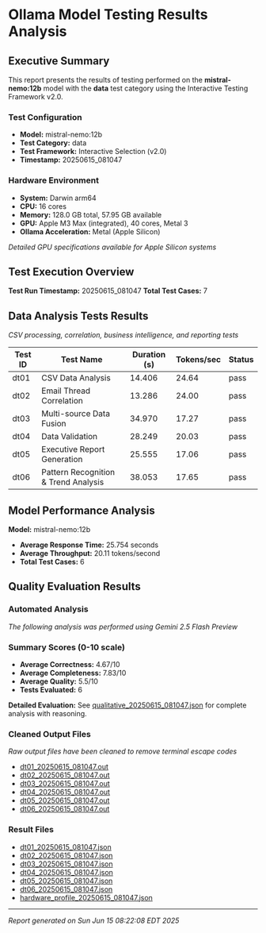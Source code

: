# Ollama Model Testing Results Analysis

## Executive Summary

This report presents the results of testing performed on the **mistral-nemo:12b** model
with the **data** test category using the Interactive Testing Framework v2.0.

### Test Configuration
- **Model:** mistral-nemo:12b
- **Test Category:** data
- **Test Framework:** Interactive Selection (v2.0)
- **Timestamp:** 20250615_081047

### Hardware Environment
- **System:** Darwin arm64
- **CPU:** 16 cores
- **Memory:** 128.0 GB total, 57.95 GB available
- **GPU:** Apple M3 Max (integrated), 40 cores, Metal 3
- **Ollama Acceleration:** Metal (Apple Silicon)

*Detailed GPU specifications available for Apple Silicon systems*

## Test Execution Overview

**Test Run Timestamp:** 20250615_081047
**Total Test Cases:**        7

## Data Analysis Tests Results
*CSV processing, correlation, business intelligence, and reporting tests*

| Test ID | Test Name | Duration (s) | Tokens/sec | Status |
|---------|-----------|--------------|------------|--------|
| dt01 | CSV Data Analysis | 14.406 | 24.64 | pass |
| dt02 | Email Thread Correlation | 13.286 | 24.00 | pass |
| dt03 | Multi-source Data Fusion | 34.970 | 17.27 | pass |
| dt04 | Data Validation | 28.249 | 20.03 | pass |
| dt05 | Executive Report Generation | 25.555 | 17.06 | pass |
| dt06 | Pattern Recognition & Trend Analysis | 38.053 | 17.65 | pass |

## Model Performance Analysis

**Model:** mistral-nemo:12b
- **Average Response Time:** 25.754 seconds
- **Average Throughput:** 20.11 tokens/second
- **Total Test Cases:** 6

## Quality Evaluation Results

### Automated Analysis
*The following analysis was performed using Gemini 2.5 Flash Preview*

### Summary Scores (0-10 scale)
- **Average Correctness:** 4.67/10
- **Average Completeness:** 7.83/10
- **Average Quality:** 5.5/10
- **Tests Evaluated:** 6

**Detailed Evaluation:** See [qualitative_20250615_081047.json](../reports/qualitative_20250615_081047.json) for complete analysis with reasoning.


### Cleaned Output Files
*Raw output files have been cleaned to remove terminal escape codes*

- [dt01_20250615_081047.out](../outputs_clean/dt01_20250615_081047.out)
- [dt02_20250615_081047.out](../outputs_clean/dt02_20250615_081047.out)
- [dt03_20250615_081047.out](../outputs_clean/dt03_20250615_081047.out)
- [dt04_20250615_081047.out](../outputs_clean/dt04_20250615_081047.out)
- [dt05_20250615_081047.out](../outputs_clean/dt05_20250615_081047.out)
- [dt06_20250615_081047.out](../outputs_clean/dt06_20250615_081047.out)

### Result Files
- [dt01_20250615_081047.json](../results/dt01_20250615_081047.json)
- [dt02_20250615_081047.json](../results/dt02_20250615_081047.json)
- [dt03_20250615_081047.json](../results/dt03_20250615_081047.json)
- [dt04_20250615_081047.json](../results/dt04_20250615_081047.json)
- [dt05_20250615_081047.json](../results/dt05_20250615_081047.json)
- [dt06_20250615_081047.json](../results/dt06_20250615_081047.json)
- [hardware_profile_20250615_081047.json](../results/hardware_profile_20250615_081047.json)

---
*Report generated on Sun Jun 15 08:22:08 EDT 2025*
